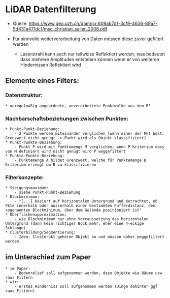 # LiDAR Datenfilterung

* Quelle: https://www.geo.uzh.ch/dam/jcr:609ab7d1-3cf9-4636-89a7-5d431a471dc1/msc_christian_sailer_2008.pdf

* Für sinnvolle weiterverarbeitung von Daten müssen diese zuvor gefiltert werden
    - Laserstrahl kann auch nur teilweise Reflektiert werden, was bedeutet dass mehrere Amplituden entstehen können wenn er von weiteren Hindernissen Reflektiert wird

## Elemente eines Filters:
### Datenstruktur:
    * unregelmäßig angeordnete, unverarbeitete Punktwolke aus dem R²

### Nachbarschaftsbeziehungen zwischen Punkten:
    * Punkt-Punkt-Beziehung:
        - 2 Punkte werden miteinander verglichen [wenn einer der Pkt best. Grenzwert nicht genügt -> Punkt wird als Objekt klassifiziert]
    * Punkt-Punkte-Beziehung:
        - Punkt P wird mit Punktemenge M verglichen, wenn P Kriterium dass von M definiert wird nicht genügt wird P weggefiltert
    * Punkte-Punkte-Beziehung:
        - Punktemenge A bildet Grenzwert, welche für Punktemenge B Kriterium erzeugt um B zu klassifizieren

### Filterkonzepte:
    * Steigungsmaximum:
        - siehe Punkt-Punkt-Beziehung
    * Blockminimum:
        - "[...] basiert auf horizontalem Untergrund und betrachtet, ob Pkte innerhalb oder ausserhalb einer bestimmten Pufferdistanz, dem sogenannten Blockminimum, über dem Gelände positioniert ist"
    * Oberflächenapproximation:
        - wie Blockminimum nur ohne Vorraussetzung des horizontalen Untergrund (dann kein richtiger Bock mehr, eher eine 4-eckige Schlange)
    * Clusterbildung/Segmentierung:
        - Idee: Clusterpkt gehören Objekt an und müssen daher weggefiltert werden

## im Unterschied zum Paper
    * im Paper:
        - Bodenrelief soll aufgenommen werden, dazu Objekte wie Bäume usw raus Filtern
    * wir:
        - erstes Hinderniss soll aufgenommen werden (Dinge dahinter ggf raus Filtern)